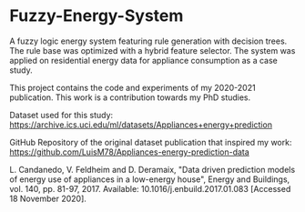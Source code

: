 # Fuzzy-Energy-System
A fuzzy logic energy system featuring rule generation with decision trees. The rule base was optimized with a hybrid feature selector. The system was applied on residential energy data for appliance consumption as a case study.

This project contains the code and experiments of my 2020-2021 publication. This work is a contribution towards my PhD studies.

Dataset used for this study: https://archive.ics.uci.edu/ml/datasets/Appliances+energy+prediction

GitHub Repository of the original dataset publication that inspired my work: https://github.com/LuisM78/Appliances-energy-prediction-data

L. Candanedo, V. Feldheim and D. Deramaix, "Data driven prediction models of energy use of appliances in a low-energy house", Energy and Buildings, vol. 140, pp. 81-97, 2017. Available: 10.1016/j.enbuild.2017.01.083 [Accessed 18 November 2020].
